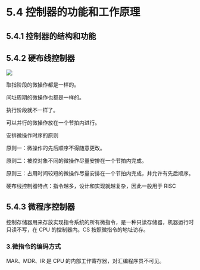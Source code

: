 # 5.4 控制器的功能和工作原理

## 5.4.1 控制器的结构和功能

## 5.4.2 硬布线控制器

![](https://csnotes.oss-cn-beijing.aliyuncs.com/photos/%E7%A1%AC%E5%B8%83%E7%BA%BF%E6%8E%A7%E5%88%B6%E5%99%A8.png)

取指阶段的微操作都是一样的。

间址周期的微操作也都是一样的。

执行阶段就不一样了。

可以并行的微操作放在一个节拍内进行。

安排微操作时序的原则

原则一：微操作的先后顺序不得随意更改。

原则二：被控对象不同的微操作尽量安排在一个节拍内完成。

原则三：占用时间较短的微操作尽量安排在一个节拍内完成，并允许有先后顺序。

硬布线控制器特点：指令越多，设计和实现就越复杂，因此一般用于 RISC

## 5.4.3 微程序控制器

控制存储器用来存放实现指令系统的所有微指令，是一种只读存储器，机器运行时只读不写，在 CPU 的控制器内。CS 按照微指令的地址访存。

### 3.微指令的编码方式

MAR、MDR、IR 是 CPU 的内部工作寄存器，对汇编程序员不可见。

